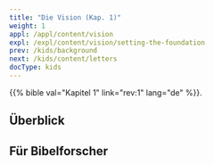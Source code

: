 ```yaml
---
title: "Die Vision (Kap. 1)"
weight: 1
appl: /appl/content/vision
expl: /expl/content/vision/setting-the-foundation
prev: /kids/background
next: /kids/content/letters
docType: kids
---
```



{{% bible val="Kapitel 1" link="rev:1" lang="de" %}}.


## Überblick


## Für Bibelforscher
